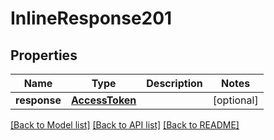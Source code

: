 # InlineResponse201

## Properties
Name | Type | Description | Notes
------------ | ------------- | ------------- | -------------
**response** | [**AccessToken**](AccessToken.md) |  | [optional] 

[[Back to Model list]](../README.md#documentation-for-models) [[Back to API list]](../README.md#documentation-for-api-endpoints) [[Back to README]](../README.md)


